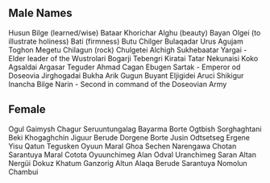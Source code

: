 ## Male Names
Husun
Bilge (learned/wise)
Bataar
Khorichar
Alghu (beauty)
Bayan Olgei (to illustrate holiness)
Bati (firmness)
Butu 
Chilger
Bulaqadar
Urus
Agujam
Toghon
Megetu
Chilagun (rock)
Chulgetei
Alchigh
Sukhebaatar
Yargai - Elder leader of the Wustrolari
Bogarji
Tebengri
Kiratai
Tatar
Nekunaisi
Koko
Agsaldai
Argasar
Teguder Ahmad
Cagan Ebugen
Sartak - Emperor od Doseovia
Jirghogadai
Bukha
Arik
Gugun
Buyant
Eljigidei
Aruci
Shikigur
Inancha Bilge
Narin - Second in command of the Doseovian Army

## Female
Ogul Gaimysh
Chagur
Seruuntungalag
Bayarma
Borte
Ogtbish
Sorghaghtani Beki
Khogaghchin
Jiguur
Berude
Dorgene
Borte Jusin
Odtsetseg
Ergene
Yisu Qatun
Tegusken
Oyuun
Maral
Ghoa
Sechen
Narengawa
Chotan
Sarantuya
Maral
Cotota
Oyuunchimeg
Alan
Odval
Uranchimeg
Saran
Altan
Nergüi
Dokuz Khatum
Ganzorig
Altun
Alaqa
Berude
Sarantuya
Nomolun
Chambui


